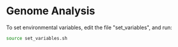 # Genome Analysis
To set environmental variables, edit the file "set_variables", and run:
```bash
source set_variables.sh
```
